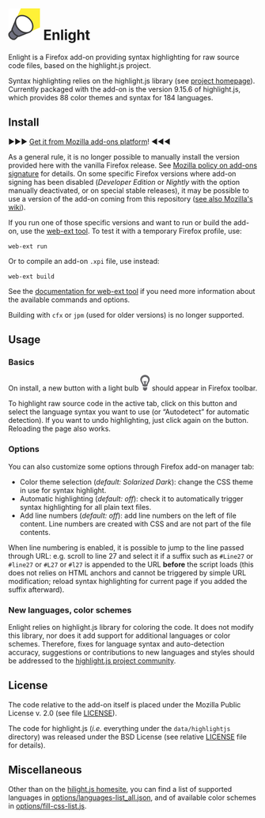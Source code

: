  ![Add-on icon](icons/spot64.png) Enlight
=========================================

Enlight is a Firefox add-on providing syntax highlighting for raw source code
files, based on the highlight.js project.

Syntax highlighting relies on the highlight.js library (see [project
homepage][hljs]). Currently packaged with the add-on is the version
9.15.6 of highlight.js, which provides
88    color themes <!-- darkula is an alias, doesn't count --> and syntax for
184   languages.

## Install

▶▶▶ [Get it from Mozilla add-ons platform][amo]! ◀◀◀

As a general rule, it is no longer possible to manually install the version
provided here with the vanilla Firefox release. See [Mozilla policy on add-ons
signature][policy] for details. On some specific Firefox versions where add-on
signing has been disabled (_Developer Edition_ or _Nightly_ with the option
manually deactivated, or on special stable releases), it may be possible to use
a version of the add-on coming from this repository ([see also Mozilla's
wiki][signing]).

If you run one of those specific versions and want to run or build the add-on,
use the [web-ext tool][webext-start]. To test it with a temporary Firefox
profile, use:

    web-ext run

Or to compile an add-on `.xpi` file, use instead:

    web-ext build

See the [documentation for web-ext tool][webext-ref] if you need more
information about the available commands and options.

Building with `cfx` or `jpm` (used for older versions) is no longer supported.

## Usage

### Basics

On install, a new button with a light bulb
![button](icons/lightbulb-dark-19x32.png) should appear in Firefox toolbar.

To highlight raw source code in the active tab, click on this button and select
the language syntax you want to use (or “Autodetect” for automatic detection).
If you want to undo highlighting, just click again on the button. Reloading the
page also works.

### Options

You can also customize some options through Firefox add-on manager tab:

* Color theme selection (_default: Solarized Dark_): change the CSS theme in
  use for syntax highlight.
* Automatic highlighting (_default: off_): check it to automatically trigger
  syntax highlighting for all plain text files.
* Add line numbers (_default: off_): add line numbers on the left of file
  content. Line numbers are created with CSS and are not part of the file
  contents.

When line numbering is enabled, it is possible to jump to the line passed
through URL: e.g. scroll to line 27 and select it if a suffix such as
`#Line27` or `#line27` or `#L27` or `#l27` is appended to the URL **before**
the script loads (this does not relies on HTML anchors and cannot be triggered
by simple URL modification; reload syntax highlighting for current page if you
added the suffix afterward).

### New languages, color schemes

Enlight relies on highlight.js library for coloring the code. It does not
modify this library, nor does it add support for additional languages or color
schemes. Therefore, fixes for language syntax and auto-detection accuracy,
suggestions or contributions to new languages and styles should be addressed to
the [highlight.js project community][hljs].

## License

The code relative to the add-on itself is placed under the Mozilla Public
License v. 2.0 (see file [LICENSE][mpl]).

The code for highlight.js (_i.e._ everything under the `data/highlightjs`
directory) was released under the BSD License (see relative [LICENSE][bsd] file
for details).

## Miscellaneous

Other than on the [hilight.js homesite][hljs], you can find a list of supported
languages in [options/languages-list_all.json][languages], and of available color
schemes in [options/fill-css-list.js][package].

[hljs]: https://highlightjs.org
[policy]: https://blog.mozilla.org/addons/2015/02/10/extension-signing-safer-experience
[signing]: https://wiki.mozilla.org/Add-ons/Extension_Signing
[amo]: https://addons.mozilla.org/firefox/addon/enlight
[webext-start]: https://developer.mozilla.org/en-US/Add-ons/WebExtensions/Getting_started_with_web-ext
[webext-ref]: https://developer.mozilla.org/en-US/Add-ons/WebExtensions/web-ext_command_reference
[mpl]: https://github.com/Qeole/Enlight/blob/master/LICENSE
[bsd]: https://github.com/isagalaev/highlight.js/blob/master/LICENSE
[languages]: https://github.com/Qeole/Enlight/blob/master/options/languages-list_all.json
[package]: https://github.com/Qeole/Enlight/blob/master/options/fill-css-list.js
